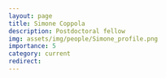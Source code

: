 ```yaml
---
layout: page
title: Simone Coppola
description: Postdoctoral fellow
img: assets/img/people/Simone_profile.png
importance: 5
category: current
redirect: 
---
```

